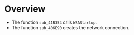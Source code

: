 # Overview

* The function `sub_41B354` calls `WSAStartup`. 
* The function `sub_406E90` creates the network connection.

